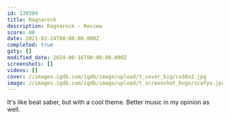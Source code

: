 ```yaml
---
id: 139399
title: Ragnarock
description: Ragnarock - Review
score: 80
date: 2021-03-24T00:00:00.000Z
completed: true
goty: []
modified_date: 2024-08-16T00:00:00.000Z
screenshots: []
videos: []
cover: //images.igdb.com/igdb/image/upload/t_cover_big/co38x2.jpg
image: //images.igdb.com/igdb/image/upload/t_screenshot_huge/scafya.jpg
---
```

It's like beat saber, but with a cool theme. Better music in my opinion as well.